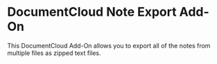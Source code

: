 
# DocumentCloud Note Export Add-On

This DocumentCloud Add-On allows you to export all of the notes from multiple
files as zipped text files.

